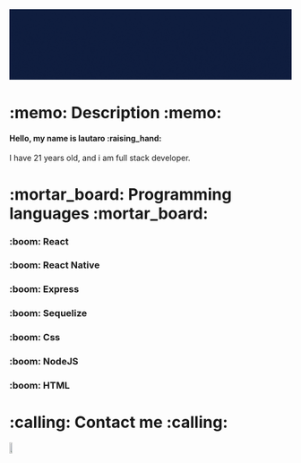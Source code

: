 
<img src="./SRC/Hola, Mucho gusto.gif"/>

<h1>:memo: Description :memo:</h1>

<h4> Hello, my name is lautaro :raising_hand:</h4>
<p> I have 21 years old, and i am full stack developer.</p>



<h1> :mortar_board: Programming languages :mortar_board: </h1> 
<h3>:boom: React </h3>
<h3>:boom: React Native </h3>
<h3>:boom: Express </h3>
<h3>:boom: Sequelize </h3>
<h3>:boom: Css </h3>
<h3>:boom: NodeJS </h3>
<h3>:boom: HTML </h3>

<h1>:calling: Contact me :calling:</h1>

<a hreft='https://www.linkedin.com/in/lautaro-gabriel-gonzalez'> <img width='10%' height='10%' src='https://image.flaticon.com/icons/png/512/174/174857.png'/> </a>
